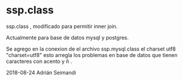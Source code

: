 # ssp.class
ssp.class , 
modificado para permitir inner join.  

Actualmente para  base de datos mysql y postgres. 

Se agrego en la conexion de el archivo ssp.mysql.class el charset utf8 "charset=utf8" esto arregla los problemas en base de datos que tienen caracteres con acento y ñ . 

2018-08-24 Adrián Seimandi

